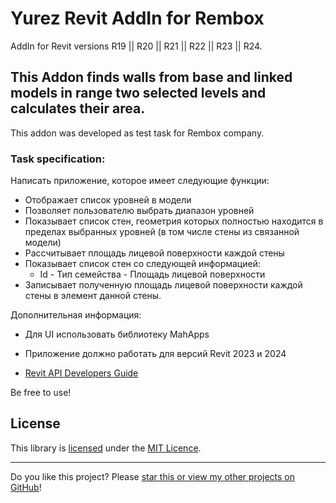 
# Yurez Revit AddIn for Rembox 

AddIn for Revit versions R19 || R20 || R21 || R22 || R23 || R24.

## This Addon finds walls from base and linked models in range two selected levels and calculates their area.

This addon was developed as test task for Rembox company.

### Task specification:
Написать приложение, которое имеет следующие функции:
* 	Отображает список уровней в модели
* 	Позволяет пользователю выбрать диапазон уровней
* 	Показывает список стен, геометрия которых полностью находится в пределах выбранных уровней (в том числе стены из связанной модели)
* 	Рассчитывает площадь лицевой поверхности каждой стены
* 	Показывает список стен со следующей информацией:
	*  Id - Тип семейства  - Площадь лицевой поверхности
* 	Записывает полученную площадь лицевой поверхности каждой стены в элемент данной стены.


Дополнительная информация:
* 	Для UI использовать библиотеку MahApps
* 	Приложение должно работать для версий Revit 2023 и 2024

* [Revit API Developers Guide](https://help.autodesk.com/view/RVT/2024/ENU/?guid=Revit_API_Revit_API_Developers_Guide_html)

Be free to use!

## License

This library is [licensed](LICENSE) under the [MIT Licence](https://en.wikipedia.org/wiki/MIT_License).

---

Do you like this project? Please [star this or view my other projects on GitHub](https://github.com/YuraDunaev?tab=repositories)!

